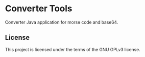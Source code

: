 # Converter Tools
Converter Java application for morse code and base64.

## License
This project is licensed under the terms of the GNU GPLv3 license.
